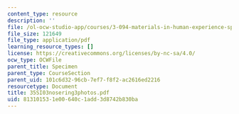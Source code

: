```yaml
---
content_type: resource
description: ''
file: /ol-ocw-studio-app/courses/3-094-materials-in-human-experience-spring-2004/813101531e00640c1add3d8742b830ba_35SI03nosering3photos.pdf
file_size: 121649
file_type: application/pdf
learning_resource_types: []
license: https://creativecommons.org/licenses/by-nc-sa/4.0/
ocw_type: OCWFile
parent_title: Specimen
parent_type: CourseSection
parent_uid: 101c6d32-96cb-7ef7-f8f2-ac2616ed2216
resourcetype: Document
title: 35SI03nosering3photos.pdf
uid: 81310153-1e00-640c-1add-3d8742b830ba
---
```

